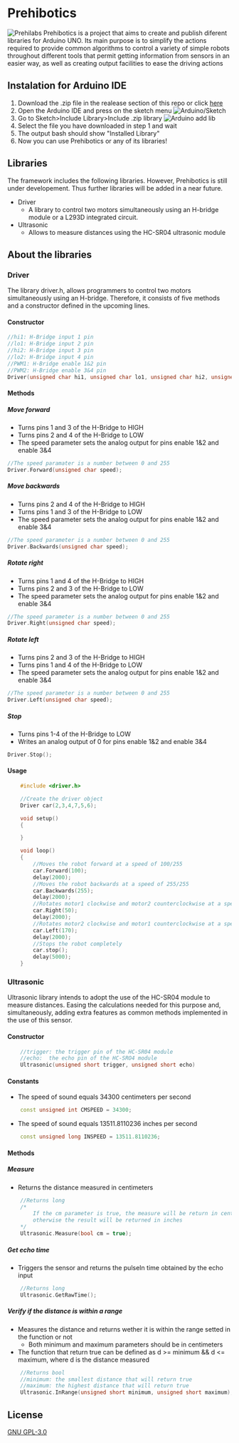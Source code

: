 # Prehibotics
![Prehilabs](https://imgur.com/3X5ubj2.jpg)
Prehibotics is a project that aims to create and publish diferent libraries for Arduino UNO. Its main purpose is to simplify the  actions required to provide common algorithms to control a variety of simple robots  throughout different tools that permit getting information from sensors in an easier way, as  well as creating output facilities to ease the driving actions

## Instalation for Arduino IDE
1. Download the .zip file in the realease section of this repo or click [here](https://github.com/DIRM2705/Prehibotics/releases)
2. Open the Arduino IDE and press on the sketch menu
![Arduino/Sketch](https://imgur.com/fdywJM1.png)
3. Go to Sketch>Include Library>Include .zip library
![Arduino add lib](https://imgur.com/Giok7I9.png)
4. Select the file you have downloaded in step 1 and wait
5. The output bash should show "Installed Library"
6. Now you can use Prehibotics or any of its libraries!


## Libraries
The framework includes the following libraries. However, Prehibotics is still under developement. Thus further libraries will be added in a near future.
* Driver
    * A library to control two motors simultaneously using an H-bridge module or a L293D integrated circuit.
* Ultrasonic
    * Allows to measure distances using the HC-SR04 ultrasonic module

## About the libraries
### Driver
The library driver.h, allows programmers to control two motors simultaneously using an H-bridge. Therefore, it consists of five methods and a constructor defined in the upcoming lines.
#### Constructor
```cpp
//hi1: H-Bridge input 1 pin
//lo1: H-Bridge input 2 pin
//hi2: H-Bridge input 3 pin
//lo2: H-Bridge input 4 pin
//PWM1: H-Bridge enable 1&2 pin
//PWM2: H-Bridge enable 3&4 pin
Driver(unsigned char hi1, unsigned char lo1, unsigned char hi2, unsigned char lo2, unsigned char PWM1, unsigned char PWM2);
```

#### Methods

##### Move forward
* Turns pins 1 and 3 of the H-Bridge to HIGH
* Turns pins 2 and 4 of the H-Bridge to LOW
* The speed parameter sets the analog output for pins enable 1&2 and enable 3&4
```cpp
//The speed paramater is a number between 0 and 255
Driver.Forward(unsigned char speed);
```

##### Move backwards
* Turns pins 2 and 4 of the H-Bridge to HIGH
* Turns pins 1 and 3 of the H-Bridge to LOW
* The speed parameter sets the analog output for pins enable 1&2 and enable 3&4
```cpp
//The speed parameter is a number between 0 and 255
Driver.Backwards(unsigned char speed);
```
##### Rotate right
* Turns pins 1 and 4 of the H-Bridge to HIGH
* Turns pins 2 and 3 of the H-Bridge to LOW
* The speed parameter sets the analog output for pins enable 1&2 and enable 3&4
```cpp
//The speed parameter is a number between 0 and 255
Driver.Right(unsigned char speed);
```

##### Rotate left
* Turns pins 2 and 3 of the H-Bridge to HIGH
* Turns pins 1 and 4 of the H-Bridge to LOW
* The speed parameter sets the analog output for pins enable 1&2 and enable 3&4
```cpp
//The speed parameter is a number between 0 and 255
Driver.Left(unsigned char speed);
```

##### Stop
* Turns pins 1-4 of the H-Bridge to LOW
* Writes an analog output of 0 for pins enable 1&2 and enable 3&4
```cpp
Driver.Stop();
```

#### Usage
```cpp
    #include <driver.h>

    //Create the driver object
    Driver car(2,3,4,7,5,6);

    void setup()
    {

    }

    void loop()
    {
        //Moves the robot forward at a speed of 100/255
        car.Forward(100);
        delay(2000);
        //Moves the robot backwards at a speed of 255/255
        car.Backwards(255);
        delay(2000);
        //Rotates motor1 clockwise and motor2 counterclockwise at a speed of 50/255
        car.Right(50);
        delay(2000);
        //Rotates motor2 clockwise and motor1 counterclockwise at a speed of 170/255
        car.Left(170);
        delay(2000);
        //Stops the robot completely
        car.stop();
        delay(5000);
    }
```

### Ultrasonic
Ultrasonic library intends to adopt the use of the HC-SR04 module to measure distances. Easing the calculations needed for this purpose and, simultaneously, adding extra features as common methods implemented in the use of this sensor.

#### Constructor
```cpp
    //trigger: the trigger pin of the HC-SR04 module
    //echo:  the echo pin of the HC-SRO4 module 
    Ultrasonic(unsigned short trigger, unsigned short echo)
```

#### Constants
* The speed of sound equals 34300 centimeters per second
```cpp
    const unsigned int CMSPEED = 34300;
```
* The speed of sound equals 13511.8110236 inches per second
```cpp
    const unsigned long INSPEED = 13511.8110236;
```

#### Methods

##### Measure
* Returns the distance measured in centimeters
```cpp
    //Returns long
    /*
        If the cm parameter is true, the measure will be return in centimeters
        otherwise the result will be returned in inches
    */
    Ultrasonic.Measure(bool cm = true);
```

##### Get echo time
* Triggers the sensor and returns the pulseIn time obtained by the echo input
```cpp
    //Returns long
    Ultrasonic.GetRawTime();
```

##### Verify if the distance is within a range
* Measures the distance and returns wether it is within the range setted in the function or not
    * Both minimum and maximum parameters should be in centimeters
* The function that return true can be defined as d >= minimum && d <= maximum, where d is the distance measured
```cpp
    //Returns bool
    //minimum: the smallest distance that will return true
    //maximum: the highest distance that will return true
    Ultrasonic.InRange(unsigned short minimum, unsigned short maximum);
```

## License
[GNU GPL-3.0](https://choosealicense.com/licenses/gpl-3.0/)
